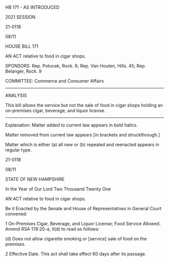  HB 171 - AS INTRODUCED

 

 

2021 SESSION

 21-0118

 08/11

 

HOUSE BILL 171

 

AN ACT relative to food in cigar shops.

 

SPONSORS: Rep. Potucek, Rock. 6; Rep. Van Houten, Hills. 45; Rep. Belanger, Rock. 9

 

COMMITTEE: Commerce and Consumer Affairs

 

-----------------------------------------------------------------

 

ANALYSIS

 

 This bill allows the service but not the sale of food in cigar shops holding an on-premises cigar, beverage, and liquor license.

 

- - - - - - - - - - - - - - - - - - - - - - - - - - - - - - - - - - - - - - - - - - - - - - - - - - - - - - - - - - - - - - - - - - - - - - - - - - - 

 

Explanation: Matter added to current law appears in bold italics.

 Matter removed from current law appears [in brackets and struckthrough.]

 Matter which is either (a) all new or (b) repealed and reenacted appears in regular type.

 21-0118

 08/11

 

STATE OF NEW HAMPSHIRE

 

In the Year of Our Lord Two Thousand Twenty One

 

AN ACT relative to food in cigar shops.

 

Be it Enacted by the Senate and House of Representatives in General Court convened:

 

 1 On-Premises Cigar, Beverage, and Liquor License; Food Service Allowed. Amend RSA 178:20-a, II(d) to read as follows:

 (d) Does not allow cigarette smoking or [service] sale of food on the premises.

 2 Effective Date. This act shall take effect 60 days after its passage.

